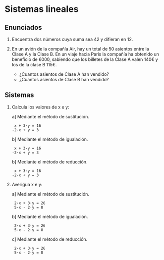 # Sistemas lineales

## Enunciados
1. Encuentra dos números cuya suma sea 42 y difieran en 12.

2. En un avión de la compañía Air, hay un total de 50 asientos entre la Clase A y la Clase B. En un viaje hacia París la compañía ha obtenido un beneficio de 6000, sabiendo que los billetes de la Clase A valen 140€ y los de la clase B 115€.  
    * ¿Cuantos asientos de Clase A han vendido?
    * ¿Cuantos asientos de Clase B han vendido?



## Sistemas
1. Calcula los valores de x e y:

    a] Mediante el método de sustitución.
        
        x + 3·y = 16
       -2·x + y = 3

    b] Mediante el método de igualación.
        
        x + 3·y = 16
       -2·x + y = 3

    b] Mediante el método de reducción.
        
        x + 3·y = 16
       -2·x + y = 3

2. Averigua x e y:
    
    a] Mediante el método de sustitución.

        2·x + 3·y = 26
        5·x - 2·y = 8

    b] Mediante el método de igualación.
        
        2·x + 3·y = 26
        5·x - 2·y = 8
        
    c] Mediante el método de reducción.

        2·x + 3·y = 26
        5·x - 2·y = 8
